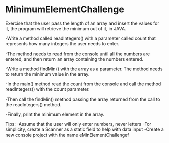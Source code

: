 # MinimumElementChallenge
Exercise that the user pass the length of an array and insert the values for it, the program will retrieve the minimum out of it, in JAVA.


-Write a method called readIntegers() with a parameter called count that represents how many integers the user needs to enter.

-The method needs to read from the console until all the numbers are entered, and then return an array containing the numbers entered.

-Write a method findMin() with the array as a parameter. The method needs to return the minimum value in the array.

-In the main() method read the count from the console and call the method readIntegers() with the count parameter. 

-Then call the findMin() method passing the array returned from the call to the readIntegers() method.

-Finally, print the minimum element in the array.

Tips: 
	-Assume that the user will only enter numbers, never letters
	-For simplicity, create a Scanner as a static field to help with data input
	-Create a new console project with the name eMinElementChallengef
